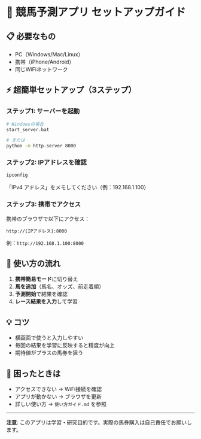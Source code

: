 # 🚀 競馬予測アプリ セットアップガイド

## 📋 必要なもの
- PC（Windows/Mac/Linux）
- 携帯（iPhone/Android）
- 同じWiFiネットワーク

## ⚡ 超簡単セットアップ（3ステップ）

### ステップ1: サーバーを起動
```bash
# Windowsの場合
start_server.bat

# または
python -m http.server 8000
```

### ステップ2: IPアドレスを確認
```bash
ipconfig
```
「IPv4 アドレス」をメモしてください（例：192.168.1.100）

### ステップ3: 携帯でアクセス
携帯のブラウザで以下にアクセス：
```
http://[IPアドレス]:8000
```
例：`http://192.168.1.100:8000`

## 🎯 使い方の流れ

1. **携帯簡易モード**に切り替え
2. **馬を追加**（馬名、オッズ、前走着順）
3. **予測開始**で結果を確認
4. **レース結果を入力**して学習

## 💡 コツ
- 横画面で使うと入力しやすい
- 毎回の結果を学習に反映すると精度が向上
- 期待値がプラスの馬券を狙う

## 🔧 困ったときは
- アクセスできない → WiFi接続を確認
- アプリが動かない → ブラウザを更新
- 詳しい使い方 → `使い方ガイド.md` を参照

---
**注意**: このアプリは学習・研究目的です。実際の馬券購入は自己責任でお願いします。 
